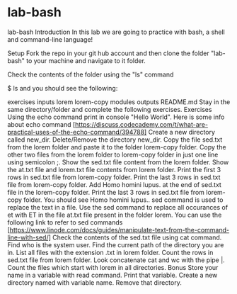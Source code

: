 # lab-bash
lab-bash
Introduction
In this lab we are going to practice with bash, a shell and command-line language!

Setup
Fork the repo in your git hub account and then clone the folder "lab-bash" to your machine and navigate to it folder.

Check the contents of the folder using the "ls" command

$ ls
and you should see the following:

exercises  inputs  lorem  lorem-copy  modules  outputs  README.md
Stay in the same directory/folder and complete the following exercises.
Exercises
Using the echo command print in console "Hello World". Here is some info about echo command [https://discuss.codecademy.com/t/what-are-practical-uses-of-the-echo-command/394788]
Create a new directory called new_dir.
Delete/Remove the directory new_dir.
Copy the file sed.txt from the lorem folder and paste it to the folder lorem-copy folder.
Copy the other two files from the lorem folder to lorem-copy folder in just one line using semicolon ;.
Show the sed.txt file content from the lorem folder.
Show the at.txt file and lorem.txt file contents from lorem folder.
Print the first 3 rows in sed.txt file from lorem-copy folder.
Print the last 3 rows in sed.txt file from lorem-copy folder.
Add Homo homini lupus. at the end of sed.txt file in the lorem-copy folder.
Print the last 3 rows in sed.txt file from lorem-copy folder. You should see Homo homini lupus..
sed command is used to replace the text in a file. Use the sed command to replace all occurances of et with ET in the file at.txt file present in the folder lorem. You can use the following link to refer to sed commands [https://www.linode.com/docs/guides/manipulate-text-from-the-command-line-with-sed/] Check the contents of the sed.txt file using cat command.
Find who is the system user.
Find the current path of the directory you are in.
List all files with the extension .txt in lorem folder.
Count the rows in sed.txt file from lorem folder. Look concatenate cat and wc with the pipe |.
Count the files which start with lorem in all directories.
Bonus
Store your name in a variable with read command.
Print that variable.
Create a new directory named with variable name.
Remove that directory.
